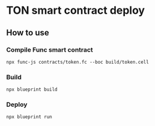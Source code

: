 # TON smart contract deploy

## How to use
### Compile Func smart contract

`npx func-js contracts/token.fc --boc build/token.cell`

### Build

`npx blueprint build`


### Deploy

`npx blueprint run`
